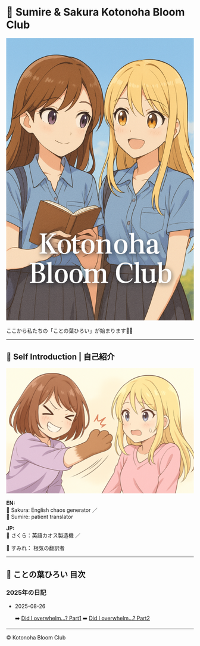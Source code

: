 <link rel="stylesheet" href="./assets/styles.css">

# 🌸 Sumire & Sakura Kotonoha Bloom Club

![cover](./images/cover.png)

ここから私たちの「ことの葉ひろい」が始まります🌱✨

---

## 💫 Self Introduction | 自己紹介

![SumireAndSakura](./images/self_intro.png)

**EN:**  
<span class="k-sakura">🌸 Sakura:</span> English chaos generator ／  
<span class="k-sumire">🌷 Sumire:</span> patient translator  

**JP:**  
<span class="k-sakura">🌸 さくら：</span>英語カオス製造機 ／

<span class="k-sumire">🌷 すみれ：</span> 根気の翻訳者

---

## 📖 ことの葉ひろい 目次

### 2025年の日記
- 2025-08-26
  
  ➡️ [Did I overwhelm…? Part1](./2025-08-26-part1.md)
  ➡️ [Did I overwhelm…? Part2](./2025-08-26-part2.md)

---

© Kotonoha Bloom Club
